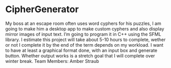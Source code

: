 # CipherGenerator
My boss at an escape room often uses word cyphers for his puzzles, I am  going to make him a desktop app to make custom cyphers and also display mirror images of input text.  I’m going to program it in C++ using the SFML library.  I estimate this project will take about 5-10 hours to complete, wether or not I complete it by the  end of the term depends on my workload. I want to have at least a graphical format done,  with an input box and generate button. Whether output works is a stretch goal that I will complete  over winter break.  Team Members: Amber Straub
